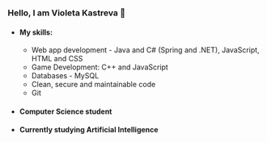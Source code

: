 ### Hello, I am Violeta Kastreva 👋

* #### My skills:
    *  Web app development - Java and C# (Spring and .NET), JavaScript, HTML and CSS
    *  Game Development: C++ and JavaScript
    *  Databases - MySQL
    *  Clean, secure and maintainable code
    *  Git


* #### Computer Science student


* #### Currently studying Artificial Intelligence


